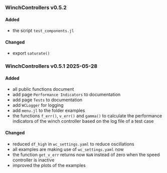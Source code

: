 ### WinchControllers v0.5.2
#### Added
- the script `test_components.jl`
#### Changed
- export `saturate()`

### WinchControllers v0.5.1 2025-05-28
#### Added
- all public functions document
- add page `Performance Indicators` to documentation
- add page `Tests` to documentation
- add `WCLogger` for logging
- add `menu.jl` to the folder examples
- the functions `f_err()`, `v_err()` and `gamma()` to calculate the performance indicators of the winch controller based on the log file of a test case 

#### Changed
- reduced `df_high` in `wc_settings.yaml` to reduce oscillations
- all examples are making use of `wc_settings.yaml` now
- the function `get_v_err` returns now `NaN` instead of zero when the speed controller is inactive
- improved the plots of the examples
